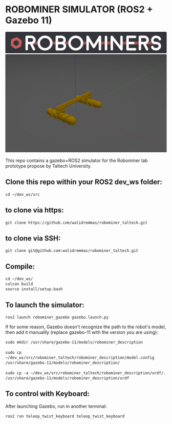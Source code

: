 # ROBOMINER SIMULATOR (ROS2 + Gazebo 11)

![Gazebo simulator](/docs/logo_rm_horiz.png?raw=true "Title")
![Gazebo simulator](/docs/gazebo_screenshot.png?raw=true "Title")

This repo contains a gazebo+ROS2 simulator for the Robominer lab prototype propose by Taltech University.

## Clone this repo within your ROS2 dev_ws folder:
```
cd ~/dev_ws/src
```

## to clone via https:
```
git clone https://github.com/walidremmas/robominer_taltech.git
```

## to clone via SSH:
```
git clone git@github.com:walidremmas/robominer_taltech.git
```

## Compile:

```
cd ~/dev_ws/
colcon build
source install/setup.bash
```

## To launch the simulator:

```
ros2 launch robominer_gazebo gazebo.launch.py
```

If for some reason, Gazebo doesn't recognize the path to the robot's model, then add it manuallly (replace gazebo-11 with the version you are using):

```
sudo mkdir /usr/share/gazebo-11/models/robominer_description

sudo cp ~/dev_ws/src/robominer_taltech/robominer_description/model.config /usr/share/gazebo-11/models/robominer_description/

sudo cp -a ~/dev_ws/src/robominer_taltech/robominer_description/urdf/. /usr/share/gazebo-11/models/robominer_description/urdf
```

## To control with Keyboard:

After launching Gazebo, run in another terminal:

```
ros2 run teleop_twist_keyboard teleop_twist_keyboard
```


